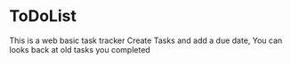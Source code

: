 # ToDoList
This is a web basic task tracker
 Create Tasks and add a due date, You can looks back at old tasks you completed
